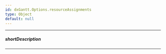 ```yaml
---
id: dxGantt.Options.resourceAssignments
type: Object
default: null
---
```

---
##### shortDescription

---
